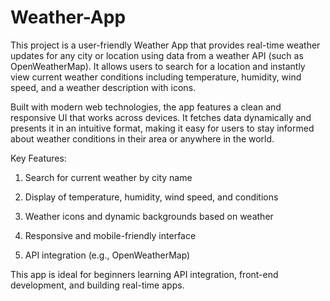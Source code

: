# Weather-App
This project is a user-friendly Weather App that provides real-time weather updates for any city or location using data from a weather API (such as OpenWeatherMap). It allows users to search for a location and instantly view current weather conditions including temperature, humidity, wind speed, and a weather description with icons.

Built with modern web technologies, the app features a clean and responsive UI that works across devices. It fetches data dynamically and presents it in an intuitive format, making it easy for users to stay informed about weather conditions in their area or anywhere in the world.

Key Features:

1. Search for current weather by city name

2. Display of temperature, humidity, wind speed, and conditions

3. Weather icons and dynamic backgrounds based on weather

4. Responsive and mobile-friendly interface

5. API integration (e.g., OpenWeatherMap)

This app is ideal for beginners learning API integration, front-end development, and building real-time apps.
